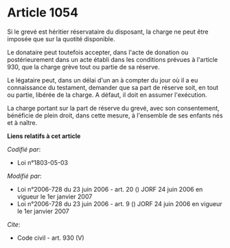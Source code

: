 # Article 1054

Si le grevé est héritier réservataire du disposant, la charge ne peut être imposée que sur la quotité disponible. 

Le donataire peut toutefois accepter, dans l'acte de donation ou postérieurement dans un acte établi dans les conditions
prévues à l'article 930, que la charge grève tout ou partie de sa réserve. 

Le légataire peut, dans un délai d'un an à compter du jour où il a eu connaissance du testament, demander que sa part de
réserve soit, en tout ou partie, libérée de la charge. A défaut, il doit en assumer l'exécution. 

La charge portant sur la part de réserve du grevé, avec son consentement, bénéficie de plein droit, dans cette mesure, à
l'ensemble de ses enfants nés et à naître.

**Liens relatifs à cet article**

_Codifié par_:

  - Loi n°1803-05-03

_Modifié par_:

  - Loi n°2006-728 du 23 juin 2006 - art. 20 () JORF 24 juin 2006 en vigueur le 1er janvier 2007
  - Loi n°2006-728 du 23 juin 2006 - art. 9 () JORF 24 juin 2006 en vigueur le 1er janvier 2007

_Cite_:

  - Code civil - art. 930 (V)

